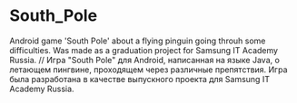 # South_Pole
Android game 'South Pole' about a flying pinguin going throuh some difficulties. Was made as a graduation project for Samsung IT Academy Russia. 
// 
Игра "South Pole" для Android, написанная на языке Java, о летающем пингвине, проходящем через различные препятствия. Игра была разработана в качестве выпускного проекта для Samsung IT Academy Russia.

